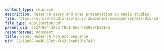 ```yaml
---
content_type: resource
description: Research essay and oral presentation on media studies.
file: https://ol-ocw-studio-app-qa.s3.amazonaws.com/courses/21l-015-introduction-to-media-studies-fall-2003/22c19a584ed857ebfe6334ab18547410_final_project.pdf
file_type: application/pdf
parent_uid: 3227c924-3872-f0c1-6564-03966fb501aa
resourcetype: Document
title: Final Research Project Sequence
uid: 22c19a58-4ed8-57eb-fe63-34ab18547410
---
```

